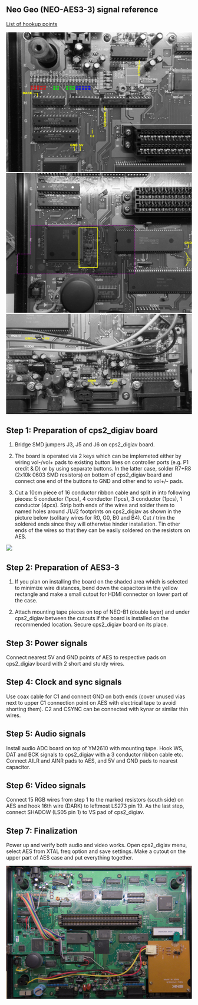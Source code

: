 Neo Geo (NEO-AES3-3) signal reference
--------------------------

[List of hookup points](./aes3-3_hookup_points.txt)

![](aes3-3_hookup_points.jpg)
![](aes3-3_hookup_points2.jpg)
![](aes3-3_hookup_points3.jpg)

Step 1: Preparation of cps2_digiav board
--------------------------

1. Bridge SMD jumpers J3, J5 and J6 on cps2_digiav board.

2. The board is operated via 2 keys which can be implemeted either by wiring vol-/vol+ pads to existing button lines on controller ports (e.g. P1 credit & D) or by using separate buttons. In the latter case, solder R7+R8 (2x10k 0603 SMD resistors) on bottom of cps2_digiav board and connect one end of the buttons to GND and other end to vol+/- pads.

3. Cut a 10cm piece of 16 conductor ribbon cable and split in into following pieces: 5 conductor (1pcs), 4 conductor (1pcs), 3 conductor (1pcs), 1 conductor (4pcs). Strip both ends of the wires and solder them to named holes around J1/J2 footprints on cps2_digiav as shown in the picture below (solitary wires for R0, G0, B0 and B4). Cut / trim the soldered ends since they will otherwise hinder installation. Tin other ends of the wires so that they can be easily soldered on the resistors on AES.

![](mv1c_rdac_hookup.jpg)


Step 2: Preparation of AES3-3
--------------------------

1. If you plan on installing the board on the shaded area which is selected to minimize wire distances, bend down the capacitors in the yellow rectangle and make a small cutout for HDMI connector on lower part of the case.

2. Attach mounting tape pieces on top of NEO-B1 (double layer) and under cps2_digiav between the cutouts if the board is installed on the recommended location. Secure cps2_digiav board on its place.


Step 3: Power signals
--------------------------

Connect nearest 5V and GND points of AES to respective pads on cps2_digiav board with 2 short and sturdy wires.


Step 4: Clock and sync signals
--------------------------

Use coax cable for C1 and connect GND on both ends (cover unused vias next to upper C1 connection point on AES with electrical tape to avoid shorting them). C2 and CSYNC can be connected with kynar or similar thin wires.


Step 5: Audio signals
--------------------------

Install audio ADC board on top of YM2610 with mounting tape. Hook WS, DAT and BCK signals to cps2_digiav with a 3 conductor ribbon cable etc. Connect AILR and AINR pads to AES, and 5V and GND pads to nearest capacitor.


Step 6: Video signals
--------------------------

Connect 15 RGB wires from step 1 to the marked resistors (south side) on AES and hook 16th wire (DARK) to leftmost LS273 pin 19. As the last step, connect SHADOW (LS05 pin 1) to VS pad of cps2_digiav.


Step 7: Finalization
--------------------------

Power up and verify both audio and video works. Open cps2_digiav menu, select AES from XTAL freq option and save settings. Make a cutout on the upper part of AES case and put everything together.

![](aes3-3_install.jpg)
